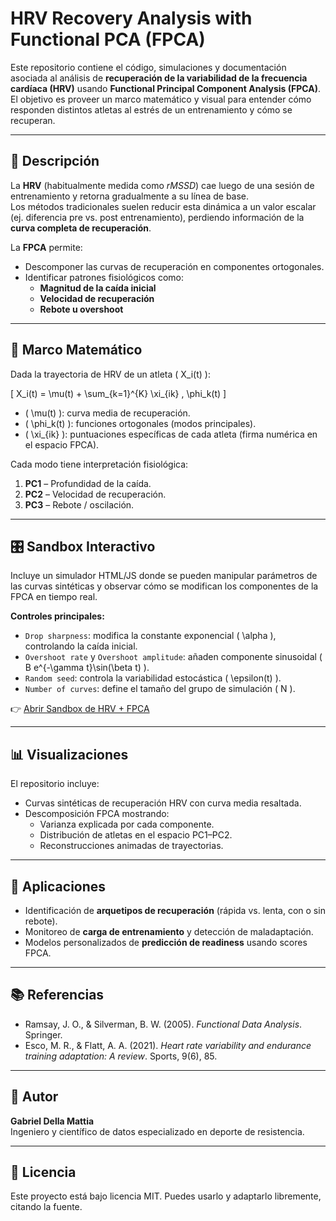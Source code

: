 # HRV Recovery Analysis with Functional PCA (FPCA)

Este repositorio contiene el código, simulaciones y documentación asociada al análisis de **recuperación de la variabilidad de la frecuencia cardíaca (HRV)** usando **Functional Principal Component Analysis (FPCA)**.  
El objetivo es proveer un marco matemático y visual para entender cómo responden distintos atletas al estrés de un entrenamiento y cómo se recuperan.

---

## 📖 Descripción
La **HRV** (habitualmente medida como *rMSSD*) cae luego de una sesión de entrenamiento y retorna gradualmente a su línea de base.  
Los métodos tradicionales suelen reducir esta dinámica a un valor escalar (ej. diferencia pre vs. post entrenamiento), perdiendo información de la **curva completa de recuperación**.  

La **FPCA** permite:
- Descomponer las curvas de recuperación en componentes ortogonales.
- Identificar patrones fisiológicos como:
  - **Magnitud de la caída inicial**
  - **Velocidad de recuperación**
  - **Rebote u overshoot**

---

## 🧮 Marco Matemático
Dada la trayectoria de HRV de un atleta \( X_i(t) \):

\[
X_i(t) = \mu(t) + \sum_{k=1}^{K} \xi_{ik} \, \phi_k(t)
\]

- \( \mu(t) \): curva media de recuperación.  
- \( \phi_k(t) \): funciones ortogonales (modos principales).  
- \( \xi_{ik} \): puntuaciones específicas de cada atleta (firma numérica en el espacio FPCA).  

Cada modo tiene interpretación fisiológica:
1. **PC1** – Profundidad de la caída.  
2. **PC2** – Velocidad de recuperación.  
3. **PC3** – Rebote / oscilación.  

---

## 🎛️ Sandbox Interactivo
Incluye un simulador HTML/JS donde se pueden manipular parámetros de las curvas sintéticas y observar cómo se modifican los componentes de la FPCA en tiempo real.

**Controles principales:**
- `Drop sharpness`: modifica la constante exponencial \( \alpha \), controlando la caída inicial.  
- `Overshoot rate` y `Overshoot amplitude`: añaden componente sinusoidal \( B e^{-\gamma t}\sin(\beta t) \).  
- `Random seed`: controla la variabilidad estocástica \( \epsilon(t) \).  
- `Number of curves`: define el tamaño del grupo de simulación \( N \).  

👉 [Abrir Sandbox de HRV + FPCA](https://github.com/usuario/proyecto)  

---

## 📊 Visualizaciones
El repositorio incluye:
- Curvas sintéticas de recuperación HRV con curva media resaltada.  
- Descomposición FPCA mostrando:
  - Varianza explicada por cada componente.  
  - Distribución de atletas en el espacio PC1–PC2.  
  - Reconstrucciones animadas de trayectorias.  

---

## 🚀 Aplicaciones
- Identificación de **arquetipos de recuperación** (rápida vs. lenta, con o sin rebote).  
- Monitoreo de **carga de entrenamiento** y detección de maladaptación.  
- Modelos personalizados de **predicción de readiness** usando scores FPCA.  

---

## 📚 Referencias
- Ramsay, J. O., & Silverman, B. W. (2005). *Functional Data Analysis*. Springer.  
- Esco, M. R., & Flatt, A. A. (2021). *Heart rate variability and endurance training adaptation: A review*. Sports, 9(6), 85.  

---

## 👤 Autor
**Gabriel Della Mattia**  
Ingeniero y científico de datos especializado en deporte de resistencia.  

---

## 📄 Licencia
Este proyecto está bajo licencia MIT. Puedes usarlo y adaptarlo libremente, citando la fuente.
